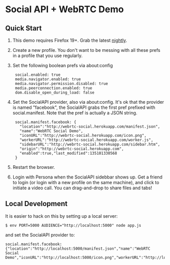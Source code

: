 Social API + WebRTC Demo
========================

Quick Start
-----------
1. This demo requires Firefox 19+. Grab the latest [nightly](http://nightly.mozilla.org).

2. Create a new profile.  You don't want to be messing with all these prefs in a profile that you use regularly.

3. Set the following boolean prefs via about:config

        social.enabled: true
        media.navigator.enabled: true
        media.navigator.permission.disabled: true
        media.peerconnection.enabled: true
        dom.disable_open_during_load: false

4. Set the SocialAPI provider, also via about:config. It's ok that the provider is named "facebook", the SocialAPI grabs the first pref prefixed with social.manifest. Note that the pref is actually a JSON string.

        social.manifest.facebook: {
          "location":"http://webrtc-social.herokuapp.com/manifest.json",
          "name":"WebRTC Social Demo",
          "iconURL":"http://webrtc-social.herokuapp.com/icon.png",
          "workerURL":"http://webrtc-social.herokuapp.com/worker.js",
          "sidebarURL":"http://webrtc-social.herokuapp.com/sidebar.htm",
          "origin":"http://webrtc-social.herokuapp.com",
          "enabled":true,"last_modified":135101330568
        }

5. Restart the browser.

6. Login with Persona when the SocialAPI sidebbar shows up. Get a friend to login (or login with a new profile on the same machine), and click to initiate a video call. You can drag-and-drop to share files and tabs!

Local Development
-----------------
It is easier to hack on this by setting up a local server:

    $ env PORT=5000 AUDIENCE="http://localhost:5000" node app.js

and set the SocialAPI provider to:

    social.manifest.facebook: {"location":"http://localhost:5000/manifest.json","name":"WebRTC Social Demo","iconURL":"http://localhost:5000/icon.png","workerURL":"http://localhost:5000/worker.js","sidebarURL":"http://localhost:5000/sidebar.htm","origin":"http://localhost:5000","enabled":true,"last_modified":135101330568}

